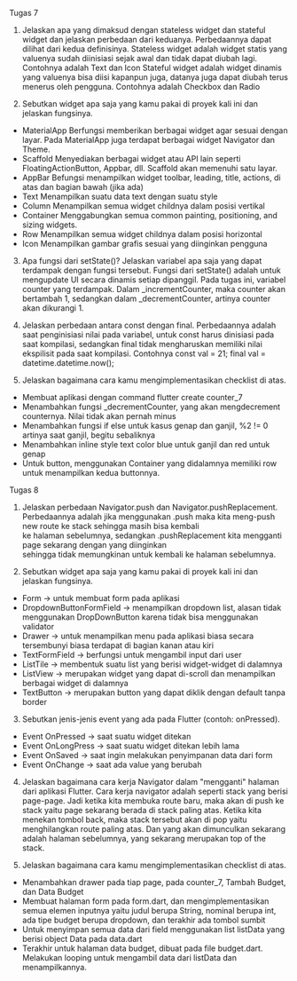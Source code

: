 Tugas 7

1. Jelaskan apa yang dimaksud dengan stateless widget dan stateful widget dan jelaskan perbedaan dari keduanya.
Perbedaannya dapat dilihat dari kedua definisinya.
Stateless widget adalah widget statis yang valuenya sudah diinisiasi sejak awal dan tidak dapat diubah lagi.
Contohnya adalah Text dan Icon
Stateful widget adalah widget dinamis yang valuenya bisa diisi kapanpun juga, datanya juga dapat diubah terus menerus oleh pengguna.
Contohnya adalah Checkbox dan Radio


2. Sebutkan widget apa saja yang kamu pakai di proyek kali ini dan jelaskan fungsinya.
- MaterialApp
Berfungsi memberikan berbagai widget agar sesuai dengan layar. Pada MaterialApp juga terdapat berbagai widget Navigator dan Theme.
- Scaffold
Menyediakan berbagai widget atau API lain seperti FloatingActionButton, Appbar, dll. Scaffold akan memenuhi satu layar. 
- AppBar
Befungsi menampilkan widget toolbar, leading, title, actions, di atas dan bagian bawah (jika ada)
- Text
Menampilkan suatu data text dengan suatu style 
- Column
Menampilkan semua widget childnya dalam posisi vertikal
- Container
Menggabungkan semua common painting, positioning, and sizing widgets.
- Row
Menampilkan semua widget childnya dalam posisi horizontal
- Icon
Menampilkan gambar grafis sesuai yang diinginkan pengguna 
 
3. Apa fungsi dari setState()? Jelaskan variabel apa saja yang dapat terdampak dengan fungsi tersebut.
Fungsi dari setState() adalah untuk mengupdate UI secara dinamis setiap dipanggil. Pada tugas ini, variabel counter yang terdampak. Dalam _incrementCounter, maka counter akan bertambah 1, sedangkan dalam _decrementCounter, artinya counter akan dikurangi 1.

4. Jelaskan perbedaan antara const dengan final.
Perbedaannya adalah saat penginisiasi nilai pada variabel, untuk const harus dinisiasi pada saat kompilasi, sedangkan final tidak mengharuskan memiliki nilai ekspilisit pada saat kompilasi.
Contohnya 
const val = 21;
final val = datetime.datetime.now();

5. Jelaskan bagaimana cara kamu mengimplementasikan checklist di atas.
- Membuat aplikasi dengan command flutter create counter_7
- Menambahkan fungsi _decrementCounter, yang akan mengdecrement counternya. Nilai tidak akan pernah minus
- Menambahkan fungsi if else untuk kasus genap dan ganjil, %2 != 0 artinya saat ganjil, begitu sebaliknya
- Menambahkan inline style text color blue untuk ganjil dan red untuk genap
- Untuk button, menggunakan Container yang didalamnya memiliki row untuk menampilkan kedua buttonnya.

Tugas 8
1. Jelaskan perbedaan Navigator.push dan Navigator.pushReplacement.
Perbedaannya adalah jika menggunakan .push maka kita meng-push new route ke stack sehingga masih bisa kembali  <br> ke halaman sebelumnya, sedangkan .pushReplacement kita mengganti page sekarang dengan yang diinginkan  <br> sehingga tidak memungkinan untuk kembali ke halaman sebelumnya.

2. Sebutkan widget apa saja yang kamu pakai di proyek kali ini dan jelaskan fungsinya.
- Form  -> untuk membuat form pada aplikasi <br>
- DropdownButtonFormField -> menampilkan dropdown list, alasan tidak menggunakan DropDownButton karena tidak bisa menggunakan validator <br>
- Drawer -> untuk menampilkan menu pada aplikasi biasa secara tersembunyi biasa terdapat di bagian kanan atau kiri <br>
- TextFormField -> berfungsi untuk mengambil input dari user <br>
- ListTile ->  membentuk suatu list yang berisi widget-widget di dalamnya <br>
- ListView -> merupakan widget yang dapat di-scroll dan menampilkan berbagai widget di dalamnya <br>
- TextButton -> merupakan button yang dapat diklik dengan default tanpa border <br>


3. Sebutkan jenis-jenis event yang ada pada Flutter (contoh: onPressed).
- Event OnPressed -> saat suatu widget ditekan
- Event OnLongPress -> saat suatu widget ditekan lebih lama
- Event OnSaved -> saat ingin melakukan penyimpanan data dari form
- Event OnChange -> saat ada value yang berubah 

4. Jelaskan bagaimana cara kerja Navigator dalam "mengganti" halaman dari aplikasi Flutter.
Cara kerja navigator adalah seperti stack yang berisi page-page. Jadi ketika kita membuka route baru, maka akan di push ke stack yaitu page sekarang berada di stack paling atas. Ketika kita menekan tombol back, maka stack tersebut akan di pop yaitu menghilangkan route paling atas. Dan yang akan dimunculkan sekarang adalah halaman sebelumnya, yang sekarang merupakan top of the stack.

5. Jelaskan bagaimana cara kamu mengimplementasikan checklist di atas.
- Menambahkan drawer pada tiap page, pada counter_7, Tambah Budget, dan Data Budget
- Membuat halaman form pada form.dart, dan mengimplementasikan semua elemen inputnya yaitu judul berupa String, nominal berupa int, ada tipe budget berupa dropdown, dan terakhir ada tombol sumbit
- Untuk menyimpan semua data dari field menggunakan list listData yang berisi object Data pada data.dart
- Terakhir untuk halaman data budget, dibuat pada file budget.dart. Melakukan looping untuk mengambil data dari listData dan menampilkannya.